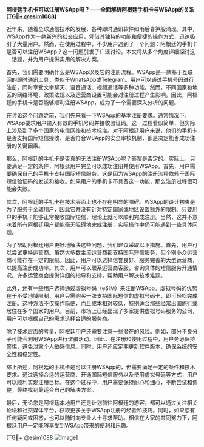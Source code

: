 **阿根廷手机卡可以注册WSApp吗？——全面解析阿根廷手机卡与WSApp的关系[[TG💪+ @esim1088](https://t.me/s/esim1088)]**

近年来，随着全球通信技术的发展，各种即时通讯软件如雨后春笋般涌现。其中，WSApp作为一款新兴的社交应用，凭借其独特的功能和便捷的操作方式，迅速吸引了大量用户。然而，在使用过程中，不少用户遇到了一个问题：阿根廷的手机卡是否可以注册WSApp？这一问题引发了广泛讨论。本文将从多个角度详细探讨这一话题，并为用户提供实用的解决方案。

首先，我们需要明确什么是WSApp以及它的注册流程。WSApp是一款基于互联网的即时通讯工具，类似于WhatsApp或Telegram。用户可以通过手机号码进行注册，同时享受文字聊天、语音通话、视频通话等多种功能。然而，不同国家和地区的网络环境、政策法规以及运营商设置可能会对注册过程产生影响。因此，阿根廷的手机卡是否能够顺利注册WSApp，成为了一个需要深入分析的问题。

在讨论这个问题之前，我们先来看一下WSApp的基本注册要求。通常情况下，WSApp要求用户输入有效的手机号码并接收验证码。这一过程看似简单，但实际上涉及到了多个国家的电信网络和技术标准。对于阿根廷用户来说，他们的手机卡是否支持国际短信接收、是否符合WSApp的安全审核机制，都是决定能否成功注册的关键因素。

那么，阿根廷的手机卡是否真的无法注册WSApp呢？答案是否定的。实际上，只要满足一定的条件，阿根廷用户完全可以成功注册并使用WSApp。首先，用户需要确保自己的手机卡支持国际短信服务。这是因为WSApp的注册流程依赖于国际短信验证码的发送和接收。如果用户的手机卡不具备这一功能，那么注册过程很可能会失败。

其次，阿根廷的手机卡在技术层面上也不存在明显的障碍。WSApp的设计初衷是为了服务于全球用户，因此它并没有针对特定国家或地区设置额外的限制。只要用户的手机卡能够正常接收国际短信，理论上就可以顺利完成注册。当然，这并不意味着所有阿根廷用户都能毫无阻碍地完成注册，实际操作中仍可能遇到一些具体问题。

为了帮助阿根廷用户更好地解决这些问题，我们建议采取以下措施。首先，用户可以尝试更换运营商。虽然大多数主流运营商都支持国际短信服务，但个别小众运营商可能存在一定的限制。因此，用户可以选择信誉良好、服务完善的大型运营商，以提高注册成功率。其次，用户可以联系运营商客服，咨询具体的短信服务开通情况。许多运营商会提供详细的指导和支持，帮助用户解决技术难题。

此外，还有一些用户选择通过虚拟号码（eSIM）来注册WSApp。虚拟号码的优势在于不受地域限制，用户只需购买一张支持国际短信的虚拟号码卡，即可轻松完成注册。这种方法不仅操作简便，而且成本相对较低，特别适合那些经常出国旅行或居住在多个国家的用户。目前，市场上已经出现了多家提供虚拟号码服务的公司，用户可以根据自己的需求选择合适的服务商。

除了技术层面的考量，阿根廷用户还需要注意一些潜在的风险。例如，部分不良分子可能会利用WSApp进行诈骗活动。因此，在注册和使用过程中，用户务必保持警惕，避免泄露个人敏感信息。同时，用户还应定期更新软件版本，确保系统的安全性和稳定性。

综上所述，阿根廷的手机卡是可以注册WSApp的，但需要满足一定的条件和技术要求。通过选择合适的运营商、开通国际短信服务以及使用虚拟号码等方式，用户可以顺利实现注册目标。在这个过程中，用户需要保持耐心和细心，不断尝试和调整，最终找到最适合自己的解决方案。

最后，无论您是阿根廷本地用户还是计划前往阿根廷的游客，都可以通过关注相关论坛和社交媒体平台，获取更多关于WSApp注册的经验和技巧。同时，如果您有任何疑问或困惑，也可以随时向专业人士寻求帮助。相信在大家的共同努力下，阿根廷用户一定能够享受到WSApp带来的便利和乐趣。

[[TG💪+ @esim1088](https://t.me/s/esim1088) ![Image](https://i.postimg.cc/4NQfJmqS/Snipaste-2025-05-13-00-14-12.png)]